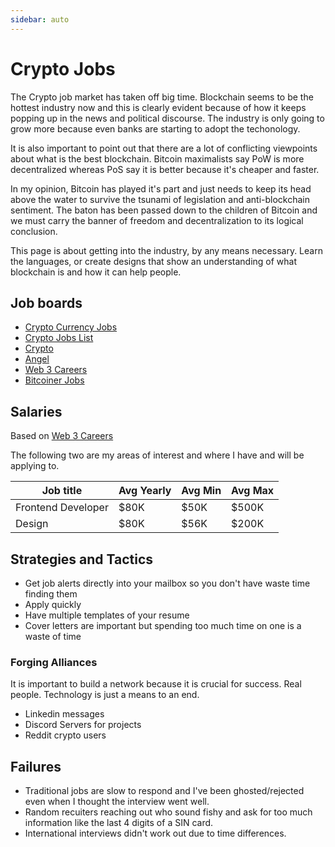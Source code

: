 ```yaml
---
sidebar: auto
---
```


# Crypto Jobs
The Crypto job market has taken off big time.  Blockchain seems to be the hottest industry now and this is clearly evident because of how it keeps popping up in the news and political discourse.  The industry is only going to grow more because even banks are starting to adopt the techonology.  

It is also important to point out that there are a lot of conflicting viewpoints about what is the best blockchain.  Bitcoin maximalists say PoW is more decentralized whereas PoS say it is better because it's cheaper and faster.  

In my opinion, Bitcoin has played it's part and just needs to keep its head above the water to survive the tsunami of legislation and anti-blockchain sentiment.  The baton has been passed down to the children of Bitcoin and we must carry the banner of freedom and decentralization to its logical conclusion.

This page is about getting into the industry, by any means necessary.  Learn the languages, or create designs that show an understanding of what blockchain is and how it can help people. 

## Job boards

- [Crypto Currency Jobs](https://cryptocurrencyjobs.co)
- [Crypto Jobs List](https://cryptojobslist.com)
- [Crypto](https://crypto.jobs)
- [Angel](https://angel.co/)
- [Web 3 Careers](https://web3.career/)
- [Bitcoiner Jobs](https://bitcoinerjobs.com/)

## Salaries
Based on [Web 3 Careers](https://web3.career/web3-salaries)

The following two are my areas of interest and where I have and will be applying to.

| Job title | Avg Yearly | Avg Min | Avg Max |
| --- | --- | --- | --- |
| Frontend Developer | $80K | $50K | $500K |
| Design | $80K | $56K | $200K |

## Strategies and Tactics
- Get job alerts directly into your mailbox so you don't have waste time finding them
- Apply quickly
- Have multiple templates of your resume
- Cover letters are important but spending too much time on one is a waste of time

### Forging Alliances

It is important to build a network because it is crucial for success.  Real people.  Technology is just a means to an end.  

- Linkedin messages
- Discord Servers for projects
- Reddit crypto users

## Failures

- Traditional jobs are slow to respond and I've been ghosted/rejected even when I thought the interview went well. 
- Random recuiters reaching out who sound fishy and ask for too much information like the last 4 digits of a SIN card. 
- International interviews didn't work out due to time differences. 

